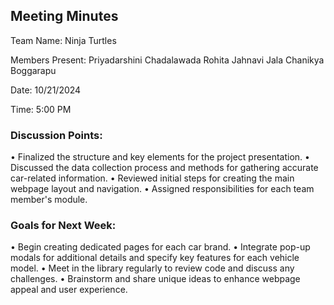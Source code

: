 ## Meeting Minutes

Team Name: Ninja Turtles

Members Present:
Priyadarshini Chadalawada 
Rohita Jahnavi Jala 
Chanikya Boggarapu 

Date: 10/21/2024 

Time: 5:00 PM 

### Discussion Points: 
•	Finalized the structure and key elements for the project presentation. 
•	Discussed the data collection process and methods for gathering accurate car-related information. 
•	Reviewed initial steps for creating the main webpage layout and navigation. 
•	Assigned responsibilities for each team member's module. 

### Goals for Next Week: 
•	Begin creating dedicated pages for each car brand. 
•	Integrate pop-up modals for additional details and specify key features for each vehicle model. 
•	Meet in the library regularly to review code and discuss any challenges. 
•	Brainstorm and share unique ideas to enhance webpage appeal and user experience. 